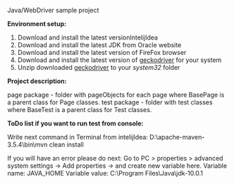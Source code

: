 Java/WebDriver sample project 

**Environment setup:**

 1. Download and install the latest versionIntelijIdea 
 2. Download and install the latest JDK from Oracle website
 3. Download and install the latest version of FireFox browser
 4. Download and install the latest version of [geckodriver](https://github.com/mozilla/geckodriver/releases/) for your system
 5. Unzip downloaded [geckodriver](https://github.com/mozilla/geckodriver/releases/) to your _system32_ folder

**Project description:**

page package - folder with pageObjects for each page where BasePage is a parent class for Page classes.
test package - folder with test classes where BaseTest is a parent class for Test classes.

**ToDo list if you want to run test from console:**

Write next command in Terminal from intelijIdea:
D:\apache-maven-3.5.4\bin\mvn clean install

If you will have an error please do next:
Go to PC > properties > advanced system settings -> Add properties -> and create new variable here.
Variable name: JAVA_HOME
Variable value: C:\Program Files\Java\jdk-10.0.1